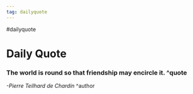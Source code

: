 ```yaml
---
tag: dailyquote
---
```


#dailyquote

# Daily Quote

### The world is round so that friendship may encircle it. ^quote
*-Pierre Teilhard de Chardin* ^author

